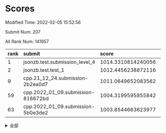 # Scores

Modified Time: 2022-02-05 15:52:56

Submit Num: 207

All Rank Num: 141957

| rank |               submit               |       score        |       sigma        | pk_num |
| :--- | :--------------------------------- | :----------------- | :----------------- | :----- |
| 1    | jsonzb.test.submission_level_4     | 1014.3310814240056 | 0.8270373926446551 | 2743   |
| 2    | jsonzb.test.test_1                 | 1012.4456238872116 | 0.8007099396761054 | 2749   |
| 9    | cpp.21_12_24.submission-2b2ea0d7   | 1011.0649652083562 | 0.7827252243064886 | 2743   |
| 59   | cpp.2022_01_09.submission-816672bd | 1004.3199595855842 | 0.7224421594944437 | 2745   |
| 63   | cpp.2022_01_09.submission-5b0e3de2 | 1003.8544663623977 | 0.7146896791123486 | 2741   |


<details>
<summary>全部</summary>

| rank |                 submit                 |       score        |       sigma        | pk_num |
| :--- | :------------------------------------- | :----------------- | :----------------- | :----- |
| 1    | jsonzb.test.submission_level_4         | 1014.3310814240056 | 0.8270373926446551 | 2743   |
| 2    | jsonzb.test.test_1                     | 1012.4456238872116 | 0.8007099396761054 | 2749   |
| 3    | gobigger.level_3.submission_level_3_48 | 1011.4334281027544 | 0.7668946771344768 | 2743   |
| 4    | gobigger.level_3.submission_level_3_46 | 1011.4262070816146 | 0.7851764032515505 | 2743   |
| 5    | gobigger.level_3.submission_level_3_35 | 1011.39452508603   | 0.7725298125505596 | 2746   |
| 6    | gobigger.level_3.submission_level_3_5  | 1011.2640085952687 | 0.7819174354362425 | 2742   |
| 7    | gobigger.level_3.submission_level_3_41 | 1011.1413463345338 | 0.7625905175743384 | 2750   |
| 8    | gobigger.level_3.submission_level_3_2  | 1011.1389672233312 | 0.7725840258780754 | 2745   |
| 9    | cpp.21_12_24.submission-2b2ea0d7       | 1011.0649652083562 | 0.7827252243064886 | 2743   |
| 10   | gobigger.level_3.submission_level_3_0  | 1011.0042668876088 | 0.777417213444352  | 2749   |
| 11   | gobigger.level_3.submission_level_3_6  | 1010.8710467978715 | 0.7616422715332647 | 2735   |
| 12   | gobigger.level_3.submission_level_3_21 | 1010.8276571223435 | 0.7701285450903734 | 2742   |
| 13   | gobigger.level_3.submission_level_3_3  | 1010.754318934061  | 0.7482799561333482 | 2739   |
| 14   | gobigger.level_3.submission_level_3_43 | 1010.5912150580673 | 0.7475046932438091 | 2744   |
| 15   | gobigger.level_3.submission_level_3_8  | 1010.5684426455587 | 0.7682832208890582 | 2745   |
| 16   | gobigger.level_3.submission_level_3_11 | 1010.558218325887  | 0.7513141351094386 | 2739   |
| 17   | gobigger.level_3.submission_level_3_40 | 1010.5396191841794 | 0.7623479512051975 | 2744   |
| 18   | gobigger.level_3.submission_level_3_20 | 1010.5229810225637 | 0.7647901571488078 | 2745   |
| 19   | gobigger.level_3.submission_level_3_42 | 1010.5212141100671 | 0.7698504184639189 | 2744   |
| 20   | gobigger.level_3.submission_level_3_39 | 1010.5079923074343 | 0.7865820795499203 | 2744   |
| 21   | gobigger.level_3.submission_level_3_18 | 1010.5076748198439 | 0.7735679450638687 | 2746   |
| 22   | gobigger.level_3.submission_level_3_4  | 1010.3685148326791 | 0.7683135232562104 | 2741   |
| 23   | gobigger.level_3.submission_level_3_44 | 1010.3553861975034 | 0.7872460441534491 | 2746   |
| 24   | gobigger.level_3.submission_level_3_17 | 1010.3427952485525 | 0.7838639000156152 | 2742   |
| 25   | gobigger.level_3.submission_level_3_30 | 1010.2522904699331 | 0.7636168378588866 | 2740   |
| 26   | gobigger.level_3.submission_level_3_13 | 1010.1484392850548 | 0.7605358891759596 | 2741   |
| 27   | gobigger.level_3.submission_level_3_28 | 1010.0884592136323 | 0.7379599065761024 | 2739   |
| 28   | gobigger.level_3.submission_level_3_1  | 1010.0502859786424 | 0.7634971375078551 | 2740   |
| 29   | gobigger.level_3.submission_level_3_25 | 1009.9712536639952 | 0.7475331998639759 | 2745   |
| 30   | gobigger.level_3.submission_level_3_7  | 1009.9014489520216 | 0.74899446620843   | 2737   |
| 31   | gobigger.level_3.submission_level_3_45 | 1009.8973422934956 | 0.7893772350242733 | 2744   |
| 32   | gobigger.level_3.submission_level_3_36 | 1009.7582279957411 | 0.7759107889348433 | 2748   |
| 33   | gobigger.level_3.submission_level_3_12 | 1009.6543248003566 | 0.7482686675858073 | 2745   |
| 34   | gobigger.level_3.submission_level_3_10 | 1009.6055195842038 | 0.76679834642348   | 2739   |
| 35   | gobigger.level_3.submission_level_3_29 | 1009.5656795125147 | 0.7476609390314394 | 2741   |
| 36   | gobigger.level_3.submission_level_3_23 | 1009.5331549177623 | 0.7708180209266987 | 2739   |
| 37   | gobigger.level_3.submission_level_3_37 | 1009.5313677880264 | 0.7331750132631333 | 2739   |
| 38   | gobigger.level_3.submission_level_3_24 | 1009.4730254336836 | 0.7608672598122403 | 2749   |
| 39   | gobigger.level_3.submission_level_3_14 | 1009.3845840860988 | 0.7822558336813002 | 2746   |
| 40   | gobigger.level_3.submission_level_3_34 | 1009.3420717151588 | 0.7783937302195921 | 2740   |
| 41   | gobigger.level_3.submission_level_3_49 | 1009.114146998435  | 0.7490700499908052 | 2741   |
| 42   | gobigger.level_3.submission_level_3_26 | 1009.0314032293098 | 0.7451683045078463 | 2741   |
| 43   | gobigger.level_3.submission_level_3_38 | 1008.982752789291  | 0.7487819490664717 | 2736   |
| 44   | gobigger.level_3.submission_level_3_9  | 1008.9751474107507 | 0.7402117138143066 | 2743   |
| 45   | gobigger.level_3.submission_level_3_22 | 1008.8990990911982 | 0.7655327381239043 | 2742   |
| 46   | gobigger.level_3.submission_level_3_31 | 1008.8842788840387 | 0.7680837075192192 | 2741   |
| 47   | gobigger.level_3.submission_level_3_27 | 1008.7755222260072 | 0.7424816477377902 | 2740   |
| 48   | gobigger.level_3.submission_level_3_19 | 1008.7587184900368 | 0.7383466093908988 | 2741   |
| 49   | gobigger.level_3.submission_level_3_16 | 1008.7046033114332 | 0.7418472363728369 | 2743   |
| 50   | gobigger.level_3.submission_level_3_32 | 1008.3733304534645 | 0.744730641754803  | 2741   |
| 51   | gobigger.level_3.submission_level_3_33 | 1008.3631415064627 | 0.7396984626109474 | 2745   |
| 52   | gobigger.level_3.submission_level_3_15 | 1008.2401815475358 | 0.7294999168873862 | 2746   |
| 53   | gobigger.level_3.submission_level_3_47 | 1008.0756672977265 | 0.7332671248327223 | 2742   |
| 54   | gobigger.level_1.submission_level_1_5  | 1005.733716406819  | 0.7299314048367873 | 2742   |
| 55   | gobigger.level_1.submission_level_1_35 | 1004.8811638679596 | 0.7270378908996236 | 2744   |
| 56   | gobigger.level_1.submission_level_1_43 | 1004.862580357195  | 0.7264888559658906 | 2745   |
| 57   | gobigger.level_1.submission_level_1_44 | 1004.6477832635345 | 0.7283649814594467 | 2742   |
| 58   | gobigger.level_1.submission_level_1_17 | 1004.4567014157282 | 0.713903623102938  | 2741   |
| 59   | cpp.2022_01_09.submission-816672bd     | 1004.3199595855842 | 0.7224421594944437 | 2745   |
| 60   | gobigger.level_1.submission_level_1_12 | 1004.1721606437402 | 0.7207621413094262 | 2743   |
| 61   | gobigger.level_1.submission_level_1_26 | 1004.1629702938238 | 0.7114997513641125 | 2746   |
| 62   | gobigger.level_1.submission_level_1_9  | 1003.9895915157215 | 0.7272782122522667 | 2743   |
| 63   | cpp.2022_01_09.submission-5b0e3de2     | 1003.8544663623977 | 0.7146896791123486 | 2741   |
| 64   | gobigger.level_1.submission_level_1_4  | 1003.8067813053153 | 0.7173225780529764 | 2746   |
| 65   | gobigger.level_1.submission_level_1_20 | 1003.7613186075836 | 0.7149261025137092 | 2743   |
| 66   | gobigger.level_1.submission_level_1_40 | 1003.748710782774  | 0.7172275511990839 | 2748   |
| 67   | gobigger.level_1.submission_level_1_45 | 1003.7299584056158 | 0.7189003231504958 | 2746   |
| 68   | gobigger.level_1.submission_level_1_14 | 1003.685253404662  | 0.7203511811714333 | 2745   |
| 69   | gobigger.level_1.submission_level_1_16 | 1003.684007594282  | 0.722205177399922  | 2743   |
| 70   | gobigger.level_1.submission_level_1_2  | 1003.6770060702647 | 0.7223700923192508 | 2745   |
| 71   | gobigger.level_1.submission_level_1_31 | 1003.6170962625903 | 0.7050331637145136 | 2744   |
| 72   | gobigger.level_1.submission_level_1_34 | 1003.5560796527573 | 0.715681005749663  | 2744   |
| 73   | gobigger.level_1.submission_level_1_15 | 1003.487745020296  | 0.7195302135998939 | 2740   |
| 74   | gobigger.level_1.submission_level_1_11 | 1003.4560578713532 | 0.7144100641994849 | 2743   |
| 75   | gobigger.level_1.submission_level_1_1  | 1003.4471797019131 | 0.7168217917352725 | 2743   |
| 76   | gobigger.level_1.submission_level_1_29 | 1003.413997791101  | 0.7135993809143093 | 2742   |
| 77   | gobigger.level_1.submission_level_1_23 | 1003.4113185740341 | 0.7162270988516813 | 2745   |
| 78   | gobigger.level_1.submission_level_1_47 | 1003.3792521400562 | 0.7173056337324248 | 2746   |
| 79   | gobigger.level_1.submission_level_1_32 | 1003.37065500163   | 0.7095584672633831 | 2742   |
| 80   | gobigger.level_1.submission_level_1_7  | 1003.3380071967376 | 0.7160112331097418 | 2746   |
| 81   | gobigger.level_1.submission_level_1_21 | 1003.331656123068  | 0.7105816111989084 | 2743   |
| 82   | gobigger.level_1.submission_level_1_22 | 1003.2555946357302 | 0.7226170617610568 | 2746   |
| 83   | gobigger.level_1.submission_level_1_28 | 1003.2534403898507 | 0.7175715798809443 | 2747   |
| 84   | gobigger.level_1.submission_level_1_8  | 1003.2369854365305 | 0.7107508341144038 | 2737   |
| 85   | gobigger.level_1.submission_level_1_33 | 1003.2263673259758 | 0.7118369520770816 | 2749   |
| 86   | gobigger.level_1.submission_level_1_25 | 1003.1514468793767 | 0.7057118772910846 | 2743   |
| 87   | gobigger.level_1.submission_level_1_42 | 1003.1481266692444 | 0.7149719009836063 | 2743   |
| 88   | gobigger.level_1.submission_level_1_48 | 1002.9759032153131 | 0.7328062179693184 | 2747   |
| 89   | gobigger.level_1.submission_level_1_3  | 1002.945005093884  | 0.7144304933175667 | 2743   |
| 90   | gobigger.level_1.submission_level_1_13 | 1002.930906785608  | 0.7273078529542921 | 2738   |
| 91   | gobigger.level_1.submission_level_1_27 | 1002.9158152230258 | 0.723906486774654  | 2746   |
| 92   | gobigger.level_1.submission_level_1_46 | 1002.8875159354392 | 0.7140032709211099 | 2733   |
| 93   | gobigger.level_1.submission_level_1_10 | 1002.8819133554956 | 0.7107719769556747 | 2740   |
| 94   | gobigger.level_1.submission_level_1_6  | 1002.8777686621496 | 0.7188456448072214 | 2741   |
| 95   | gobigger.level_1.submission_level_1_18 | 1002.5497783473078 | 0.7069072433028087 | 2745   |
| 96   | gobigger.level_1.submission_level_1_30 | 1002.5063471874648 | 0.7158616605544779 | 2743   |
| 97   | gobigger.level_1.submission_level_1_49 | 1002.4840213528594 | 0.7057613215609018 | 2741   |
| 98   | gobigger.level_1.submission_level_1_24 | 1002.3766777086821 | 0.7123585009254985 | 2739   |
| 99   | gobigger.level_1.submission_level_1_19 | 1002.1981741003171 | 0.71564292671044   | 2745   |
| 100  | gobigger.level_1.submission_level_1_41 | 1002.1874155028706 | 0.7222695294623753 | 2737   |
| 101  | gobigger.level_1.submission_level_1_37 | 1002.0908355287071 | 0.7097552744249449 | 2750   |
| 102  | gobigger.level_1.submission_level_1_36 | 1002.0711178526838 | 0.7228666101322344 | 2743   |
| 103  | gobigger.level_1.submission_level_1_0  | 1001.968401821574  | 0.7138798517359971 | 2746   |
| 104  | gobigger.level_1.submission_level_1_39 | 1001.5953820131255 | 0.7177111570085424 | 2741   |
| 105  | gobigger.level_1.submission_level_1_38 | 1000.7715998866071 | 0.704167414900249  | 2743   |
| 106  | gobigger.random.submission_random_9    | 997.7665288417537  | 0.6963632804207049 | 2743   |
| 107  | gobigger.random.submission_random_18   | 997.4082032719322  | 0.7126123980719798 | 2740   |
| 108  | gobigger.random.submission_random_12   | 997.0949186975608  | 0.7174637298824714 | 2743   |
| 109  | gobigger.random.submission_random_30   | 997.0814899350005  | 0.706750103174968  | 2741   |
| 110  | gobigger.random.submission_random_37   | 997.054347861378   | 0.7195731783422663 | 2744   |
| 111  | gobigger.random.submission_random_20   | 996.912907433024   | 0.697454866421756  | 2745   |
| 112  | gobigger.random.submission_random_28   | 996.8355180814564  | 0.7294199526332868 | 2741   |
| 113  | gobigger.random.submission_random_17   | 996.834604818601   | 0.7045081697442827 | 2745   |
| 114  | gobigger.random.submission_random_15   | 996.6399901127836  | 0.70759696389114   | 2744   |
| 115  | gobigger.random.submission_random_23   | 996.630670150011   | 0.7171539083250642 | 2743   |
| 116  | gobigger.random.submission_random_31   | 996.6149722744872  | 0.7023221641867111 | 2747   |
| 117  | gobigger.random.submission_random_25   | 996.5971832119396  | 0.7088915652448259 | 2740   |
| 118  | gobigger.random.submission_random_5    | 996.5908472785878  | 0.7167290943257837 | 2741   |
| 119  | gobigger.random.submission_random_36   | 996.5390386751252  | 0.7120113114516364 | 2745   |
| 120  | gobigger.random.submission_random_47   | 996.5335853638533  | 0.7048297282156352 | 2739   |
| 121  | gobigger.random.submission_random_22   | 996.4714068945955  | 0.6975658070346589 | 2738   |
| 122  | gobigger.random.submission_random_46   | 996.2999032421194  | 0.7174402554696349 | 2735   |
| 123  | gobigger.random.submission_random_40   | 996.2524787951328  | 0.7089794285378799 | 2748   |
| 124  | gobigger.random.submission_random_41   | 996.1063228131852  | 0.7119629867986423 | 2741   |
| 125  | gobigger.random.submission_random_44   | 996.1023132516383  | 0.7163627550998084 | 2745   |
| 126  | gobigger.random.submission_random_49   | 996.0893315264491  | 0.7081517254019467 | 2740   |
| 127  | gobigger.random.submission_random_4    | 996.0694335607149  | 0.711532611230361  | 2743   |
| 128  | gobigger.random.submission_random_34   | 996.0457375520944  | 0.712184248258958  | 2745   |
| 129  | gobigger.random.submission_random_7    | 996.0290172863429  | 0.7186072611914156 | 2746   |
| 130  | gobigger.random.submission_random_6    | 996.0009887111898  | 0.7065756922405385 | 2744   |
| 131  | gobigger.random.submission_random_38   | 995.9714837317094  | 0.7011665280410845 | 2747   |
| 132  | gobigger.random.submission_random_33   | 995.9322558305124  | 0.7142378120182076 | 2744   |
| 133  | gobigger.random.submission_random_1    | 995.8918177872763  | 0.7140992168013658 | 2740   |
| 134  | gobigger.random.submission_random_16   | 995.8653607537703  | 0.7132822839815509 | 2747   |
| 135  | gobigger.random.submission_random_32   | 995.8438256209843  | 0.7039850998948601 | 2744   |
| 136  | gobigger.random.submission_random_14   | 995.8432331115921  | 0.7188103864504036 | 2744   |
| 137  | gobigger.random.submission_random_21   | 995.8284313902225  | 0.7131089321155671 | 2749   |
| 138  | gobigger.random.submission_random_19   | 995.80707617829    | 0.7093895473126155 | 2745   |
| 139  | gobigger.random.submission_random_42   | 995.7596326659018  | 0.7073704165085757 | 2745   |
| 140  | gobigger.random.submission_random_45   | 995.7398889961659  | 0.7144723490765886 | 2744   |
| 141  | gobigger.random.submission_random_0    | 995.7063440269164  | 0.7255542979733316 | 2741   |
| 142  | gobigger.random.submission_random_48   | 995.6447960656251  | 0.6972185470389158 | 2745   |
| 143  | gobigger.random.submission_random_27   | 995.6314651827234  | 0.7042810099634705 | 2746   |
| 144  | gobigger.random.submission_random_13   | 995.6136204862577  | 0.6999088305246528 | 2745   |
| 145  | gobigger.random.submission_random_29   | 995.587208406162   | 0.7091061678114955 | 2742   |
| 146  | gobigger.random.submission_random_35   | 995.581925741165   | 0.7079222207900142 | 2737   |
| 147  | gobigger.random.submission_random_3    | 995.456781699112   | 0.704728020111216  | 2742   |
| 148  | gobigger.random.submission_random_26   | 995.3991456923407  | 0.714824315012251  | 2744   |
| 149  | gobigger.random.submission_random_10   | 995.3024957633788  | 0.7032097900694266 | 2745   |
| 150  | gobigger.random.submission_random_39   | 995.218576650557   | 0.7062654436958888 | 2745   |
| 151  | gobigger.random.submission_random_11   | 995.1932436931179  | 0.7243520813245964 | 2742   |
| 152  | gobigger.random.submission_random_24   | 995.067670235308   | 0.7252660507453049 | 2742   |
| 153  | gobigger.random.submission_random_2    | 994.9673102724158  | 0.7083813873844252 | 2745   |
| 154  | gobigger.random.submission_random_43   | 994.2171017622687  | 0.7206416415225335 | 2740   |
| 155  | gobigger.random.submission_random_8    | 994.033454995349   | 0.7241565104812894 | 2746   |
| 156  | gobigger.level_2.submission_level_2_2  | 994.0115764804509  | 0.7365712269060966 | 2744   |
| 157  | gobigger.level_2.submission_level_2_34 | 993.9338499308566  | 0.7237369810426738 | 2749   |
| 158  | gobigger.level_2.submission_level_2_46 | 993.7510425291601  | 0.727818513843906  | 2736   |
| 159  | gobigger.level_2.submission_level_2_14 | 993.6927330714734  | 0.7279983323556298 | 2745   |
| 160  | gobigger.level_2.submission_level_2_37 | 993.4254102618596  | 0.7318248033691916 | 2745   |
| 161  | gobigger.level_2.submission_level_2_42 | 993.3991905121271  | 0.751984931004751  | 2743   |
| 162  | gobigger.level_2.submission_level_2_27 | 993.0461938824404  | 0.7276452899496381 | 2746   |
| 163  | gobigger.level_2.submission_level_2_19 | 992.6250071301074  | 0.7530620924949707 | 2742   |
| 164  | gobigger.level_2.submission_level_2_39 | 992.6110520561855  | 0.7520501234830934 | 2745   |
| 165  | gobigger.level_2.submission_level_2_23 | 992.5992955526117  | 0.7272612965200661 | 2740   |
| 166  | gobigger.level_2.submission_level_2_45 | 992.5978323413821  | 0.7378212244843558 | 2744   |
| 167  | gobigger.level_2.submission_level_2_36 | 992.526815964176   | 0.7493912363889434 | 2743   |
| 168  | gobigger.level_2.submission_level_2_30 | 992.5112917889795  | 0.7389415344685641 | 2738   |
| 169  | gobigger.level_2.submission_level_2_22 | 992.4690499647082  | 0.7501561477642668 | 2741   |
| 170  | gobigger.level_2.submission_level_2_18 | 992.4332465298285  | 0.7459087375255314 | 2744   |
| 171  | gobigger.level_2.submission_level_2_48 | 992.4130499987634  | 0.7483950500814094 | 2742   |
| 172  | gobigger.level_2.submission_level_2_47 | 992.2847483555428  | 0.7639057911897515 | 2744   |
| 173  | gobigger.level_2.submission_level_2_44 | 992.2806525688743  | 0.7256121442868697 | 2746   |
| 174  | gobigger.level_2.submission_level_2_0  | 992.2744761745125  | 0.7531020335712607 | 2741   |
| 175  | gobigger.level_2.submission_level_2_7  | 992.2631843663492  | 0.7412750019483747 | 2747   |
| 176  | gobigger.level_2.submission_level_2_9  | 992.2360610187303  | 0.7475330340736929 | 2741   |
| 177  | gobigger.level_2.submission_level_2_43 | 992.2243437435612  | 0.7411805048942066 | 2741   |
| 178  | gobigger.level_2.submission_level_2_49 | 992.1598194481259  | 0.7382687783009432 | 2746   |
| 179  | gobigger.level_2.submission_level_2_12 | 992.109440513203   | 0.7384767329943093 | 2745   |
| 180  | gobigger.level_2.submission_level_2_38 | 992.0547624977728  | 0.7688126410967985 | 2739   |
| 181  | gobigger.level_2.submission_level_2_1  | 991.9736750884044  | 0.7670422717744346 | 2738   |
| 182  | gobigger.level_2.submission_level_2_33 | 991.8771284156347  | 0.7467083865148375 | 2744   |
| 183  | gobigger.level_2.submission_level_2_26 | 991.8131374867721  | 0.7412357241287427 | 2742   |
| 184  | gobigger.level_2.submission_level_2_40 | 991.7966886471276  | 0.7377882202828425 | 2742   |
| 185  | gobigger.level_2.submission_level_2_17 | 991.772177723451   | 0.7532142845248817 | 2745   |
| 186  | gobigger.level_2.submission_level_2_13 | 991.7081605665373  | 0.7522140311549451 | 2745   |
| 187  | gobigger.level_2.submission_level_2_10 | 991.6243687752475  | 0.7263910777636499 | 2745   |
| 188  | gobigger.level_2.submission_level_2_3  | 991.4697320684522  | 0.7643565862601598 | 2746   |
| 189  | gobigger.level_2.submission_level_2_41 | 991.4480864858709  | 0.7340465228753211 | 2741   |
| 190  | gobigger.level_2.submission_level_2_21 | 991.4365368176743  | 0.7402955022748852 | 2742   |
| 191  | gobigger.level_2.submission_level_2_32 | 991.4012138136815  | 0.7790065317608461 | 2744   |
| 192  | gobigger.level_2.submission_level_2_35 | 991.3904555619047  | 0.7519278913772728 | 2744   |
| 193  | gobigger.level_2.submission_level_2_15 | 991.3872201684275  | 0.7556978046000257 | 2746   |
| 194  | gobigger.level_2.submission_level_2_28 | 991.2280976817734  | 0.7658510690132996 | 2748   |
| 195  | gobigger.level_2.submission_level_2_8  | 991.1797324479661  | 0.7725405794341427 | 2740   |
| 196  | gobigger.level_2.submission_level_2_31 | 991.1053460238198  | 0.7479461102451295 | 2743   |
| 197  | gobigger.level_2.submission_level_2_20 | 991.0534036140717  | 0.746503621268108  | 2751   |
| 198  | gobigger.level_2.submission_level_2_29 | 990.9856683128867  | 0.7643939996389465 | 2739   |
| 199  | gobigger.level_2.submission_level_2_11 | 990.9624705776818  | 0.748495182379421  | 2747   |
| 200  | gobigger.level_2.submission_level_2_4  | 990.8930841422056  | 0.7753584096417527 | 2740   |
| 201  | gobigger.level_2.submission_level_2_6  | 990.8338852783359  | 0.7698745019714933 | 2744   |
| 202  | gobigger.level_2.submission_level_2_16 | 990.7422986525621  | 0.7604600136419576 | 2738   |
| 203  | gobigger.level_2.submission_level_2_25 | 990.6878718526676  | 0.793748030869038  | 2747   |
| 204  | gobigger.level_2.submission_level_2_5  | 989.9403520351957  | 0.7864236099201587 | 2741   |
| 205  | gobigger.level_2.submission_level_2_24 | 989.8006702401748  | 0.802612230959207  | 2744   |
| 206  | gobigger.none.submission_none_0        | 977.3433835250656  | 1.368038946395883  | 2746   |
| 207  | gobigger.none.submission_none_1        | 974.3294611874129  | 1.4783679993914913 | 2745   |

</details>